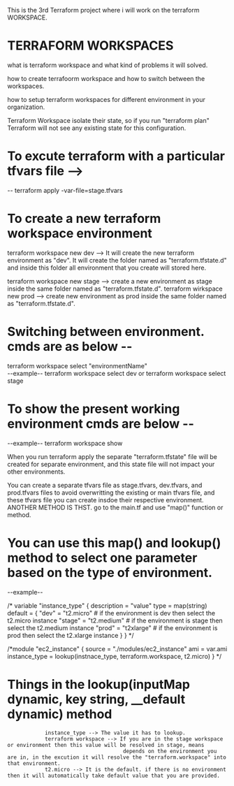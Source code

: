 
This is the 3rd Terraform project where i will work on the terraform WORKSPACE.

# TERRAFORM WORKSPACES

what is terraform workspace and what kind of problems it will solved.

how to create terrafoorm workspace and how to switch between the workspaces.

how to setup terraform workspaces for different environment in your organization.


Terraform Workspace isolate their state, so if you run "terraform plan" Terraform will not see any existing state for this configuration.



# To excute terraform with a particular tfvars file -->
  --  terraform apply -var-file=stage.tfvars


# To create a new terraform workspace environment  
  terraform workspace new dev     --> 
                       It will create the new terraform environment as "dev".
                       It will create the folder named as "terraform.tfstate.d" and inside this folder all environment that you create will stored here.

  terraform workspace new stage  --> create a new environment as stage inside the same folder named as "terraform.tfstate.d".
  terraform wirkspace new prod  --> create new environment as prod inside the same folder named as "terraform.tfstate.d".

# Switching between environment.  cmds are as below --
  terraform workspace select "environmentName"   
  --example--  terraform workspace select dev
     or terraform workspace select stage

# To show the present working environment  cmds are below --
  --example-- terraform workspace show


When you run terraform apply the separate "terraform.tfstate" file will be created for separate environment, and this state file will not impact your other environments.


You can create a separate tfvars file as stage.tfvars, dev.tfvars, and prod.tfvars files to avoid overwritting the existing or main tfvars file, and these tfvars file you can create insdoe their respective environment.  
              ANOTHER METHOD IS THST.
 go to the main.tf  and use "map()" function or method.
  
 # You can use this map() and lookup() method to select one parameter based on the type of environment.
 --example--

 /* variable "instance_type" { 
    description = "value"
    type = map(string)
        default = {
        "dev" = "t2.micro"     # if the environment is dev then select the t2.micro instance
        "stage" = "t2.medium" # if the environment is stage then select the t2.medium instance
        "prod" = "t2xlarge"  # if the environment is prod then select the t2.xlarge instance
       }
  }
 */

  /*module "ec2_instance" {
    source = "./modules/ec2_instance"
    ami = var.ami
    instance_type = lookup(instnace_type, terraform.workspace, t2.micro)
    }
  */

# Things in the lookup(inputMap dynamic, key string, __default dynamic) method                 
                instance_type --> The value it has to lookup.   
                terraform workspace --> If you are in the stage workspace or environment then this value will be resolved in stage, means 
                                         depends on the environment you are in, in the excution it will resolve the "terraform.workspace" into that environment.
                t2.micro --> It is the default. if there is no environment then it will automatically take default value that you are provided. 

               
  